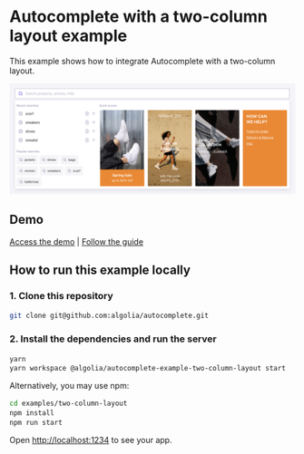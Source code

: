 # Autocomplete with a two-column layout example

This example shows how to integrate Autocomplete with a two-column layout.

<p align="center"><img src="capture.png?raw=true" alt="A capture of the Autocomplete with a two-column layout example" /></p>

## Demo

[Access the demo](https://codesandbox.io/s/github/algolia/autocomplete/tree/next/examples/two-column-layout) | [Follow the guide](https://www.algolia.com/doc/ui-libraries/autocomplete/guides/creating-an-advanced-ecommerce-experience/)

## How to run this example locally

### 1. Clone this repository

```sh
git clone git@github.com:algolia/autocomplete.git
```

### 2. Install the dependencies and run the server

```sh
yarn
yarn workspace @algolia/autocomplete-example-two-column-layout start
```

Alternatively, you may use npm:

```sh
cd examples/two-column-layout
npm install
npm run start
```

Open <http://localhost:1234> to see your app.

